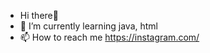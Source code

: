 - Hi there👋 
- 🌱 I’m currently learning java, html
- 📫 How to reach me https://instagram.com/

<picture>
 <source media="(prefers-color-scheme: dark)" srcset="YOUR-DARKMODE-IMAGE">
 <source media="(prefers-color-scheme: light)" srcset="YOUR-LIGHTMODE-IMAGE">
 <img alt="" src="https://www.google.com/url?sa=i&url=https%3A%2F%2Fwww.techwar.gr%2F71473%2Fpos-na-dimosiefsete-aftomata-tis-ekdoseis-tou-github-apo-tis-etiketes-git%2F&psig=AOvVaw1-1KV5GxsdztMkM80124on&ust=1702579476376000&source=images&cd=vfe&opi=89978449&ved=0CBIQjRxqFwoTCLjjoP-IjYMDFQAAAAAdAAAAABAR">
</picture>

<!---
dilmigunaratne/dilmigunaratne is a ✨ special ✨ repository because its `README.md` (this file) appears on your GitHub profile.
You can click the Preview link to take a look at your changes.
--->
